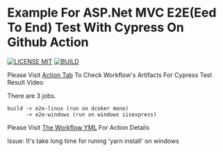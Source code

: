 Example For ASP.Net MVC E2E(Eed To End) Test With Cypress On Github Action
==================

[![LICENSE MIT](https://img.shields.io/github/license/microchi/Example4GithubActionAspNetMvcE2ETest)](https://raw.githubusercontent.com/microchi/Example4GithubActionAspNetMvcE2ETest/master/LICENSE)
[![BUILD](https://github.com/microchi/Example4GithubActionAspNetMvcE2ETest/workflows/E2ETest/badge.svg?branch=master)](https://github.com/microchi/Example4GithubActionAspNetMvcE2ETest/actions)

Please Visit [Action Tab](https://github.com/microchi/Example4GithubActionAspNetMvcE2ETest/actions) To Check Workflow's Artifacts For Cypress Test Result Video

There are 3 jobs. 

```
build -> e2e-linux (run on dcoker mono)
      -> e2e-windows (run on windows iisexpress)
```

Please Visit [The Workflow YML](https://github.com/microchi/Example4GithubActionAspNetMvcE2ETest/blob/master/.github/workflows/e2e.yml) For Action Details

Issue: It's take long time for runing 'yarn install' on windows 
